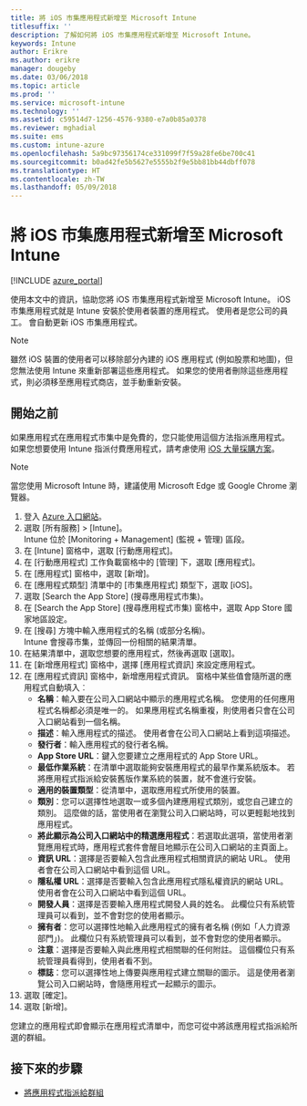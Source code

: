 ```yaml
---
title: 將 iOS 市集應用程式新增至 Microsoft Intune
titlesuffix: ''
description: 了解如何將 iOS 市集應用程式新增至 Microsoft Intune。
keywords: Intune
author: Erikre
ms.author: erikre
manager: dougeby
ms.date: 03/06/2018
ms.topic: article
ms.prod: ''
ms.service: microsoft-intune
ms.technology: ''
ms.assetid: c59514d7-1256-4576-9380-e7a0b85a0378
ms.reviewer: mghadial
ms.suite: ems
ms.custom: intune-azure
ms.openlocfilehash: 5a9bc97356174ce331099f7f59a28fe6be700c41
ms.sourcegitcommit: b0ad42fe5b5627e5555b2f9e5bb81bb44dbff078
ms.translationtype: HT
ms.contentlocale: zh-TW
ms.lasthandoff: 05/09/2018
---
```

# <a name="add-ios-store-apps-to-microsoft-intune"></a>將 iOS 市集應用程式新增至 Microsoft Intune

[!INCLUDE [azure_portal](./includes/azure_portal.md)]

使用本文中的資訊，協助您將 iOS 市集應用程式新增至 Microsoft Intune。 iOS 市集應用程式就是 Intune 安裝於使用者裝置的應用程式。 使用者是您公司的員工。 會自動更新 iOS 市集應用程式。

>[!NOTE]
>雖然 iOS 裝置的使用者可以移除部分內建的 iOS 應用程式 (例如股票和地圖)，但您無法使用 Intune 來重新部署這些應用程式。 如果您的使用者刪除這些應用程式，則必須移至應用程式商店，並手動重新安裝。

## <a name="before-you-start"></a>開始之前

如果應用程式在應用程式市集中是免費的，您只能使用這個方法指派應用程式。 如果您想要使用 Intune 指派付費應用程式，請考慮使用 [iOS 大量採購方案](vpp-apps-ios.md)。

>[!NOTE]
>當您使用 Microsoft Intune 時，建議使用 Microsoft Edge 或 Google Chrome 瀏覽器。

1. 登入 [Azure 入口網站](https://portal.azure.com)。
2. 選取 [所有服務] > [Intune]。  
    Intune 位於 [Monitoring + Management] (監視 + 管理) 區段。
3. 在 [Intune] 窗格中，選取 [行動應用程式]。
4. 在 [行動應用程式] 工作負載窗格中的 [管理] 下，選取 [應用程式]。
5. 在 [應用程式] 窗格中，選取 [新增]。
6. 在 [應用程式類型] 清單中的 [市集應用程式] 類型下，選取 [iOS]。
7. 選取 [Search the App Store] \(搜尋應用程式市集\)。
8. 在 [Search the App Store] \(搜尋應用程式市集\) 窗格中，選取 App Store 國家地區設定。
9. 在 [搜尋] 方塊中輸入應用程式的名稱 (或部分名稱)。  
    Intune 會搜尋市集，並傳回一份相關的結果清單。
10. 在結果清單中，選取您想要的應用程式，然後再選取 [選取]。
11. 在 [新增應用程式] 窗格中，選擇 [應用程式資訊] 來設定應用程式。
12. 在 [應用程式資訊] 窗格中，新增應用程式資訊。 窗格中某些值會隨所選的應用程式自動填入︰
    - **名稱**：輸入要在公司入口網站中顯示的應用程式名稱。 您使用的任何應用程式名稱都必須是唯一的。 如果應用程式名稱重複，則使用者只會在公司入口網站看到一個名稱。
    - **描述**：輸入應用程式的描述。 使用者會在公司入口網站上看到這項描述。
    - **發行者**：輸入應用程式的發行者名稱。
    - **App Store URL**：鍵入您要建立之應用程式的 App Store URL。
    - **最低作業系統**：在清單中選取能夠安裝應用程式的最早作業系統版本。 若將應用程式指派給安裝舊版作業系統的裝置，就不會進行安裝。
    - **適用的裝置類型**：從清單中，選取應用程式所使用的裝置。
    - **類別**：您可以選擇性地選取一或多個內建應用程式類別，或您自己建立的類別。 這麼做的話，當使用者在瀏覽公司入口網站時，可以更輕鬆地找到應用程式。
    - **將此顯示為公司入口網站中的精選應用程式**：若選取此選項，當使用者瀏覽應用程式時，應用程式套件會醒目地顯示在公司入口網站的主頁面上。
    - **資訊 URL**：選擇是否要輸入包含此應用程式相關資訊的網站 URL。 使用者會在公司入口網站中看到這個 URL。
    - **隱私權 URL**：選擇是否要輸入包含此應用程式隱私權資訊的網站 URL。 使用者會在公司入口網站中看到這個 URL。
    - **開發人員**：選擇是否要輸入應用程式開發人員的姓名。 此欄位只有系統管理員可以看到，並不會對您的使用者顯示。
    - **擁有者**：您可以選擇性地輸入此應用程式的擁有者名稱 (例如「人力資源部門」)。 此欄位只有系統管理員可以看到，並不會對您的使用者顯示。
    - **注意**：選擇是否要輸入與此應用程式相關聯的任何附註。 這個欄位只有系統管理員看得到，使用者看不到。
    - **標誌**：您可以選擇性地上傳要與應用程式建立關聯的圖示。 這是使用者瀏覽公司入口網站時，會隨應用程式一起顯示的圖示。
13. 選取 [確定]。
14. 選取 [新增]。

您建立的應用程式即會顯示在應用程式清單中，而您可從中將該應用程式指派給所選的群組。

## <a name="next-steps"></a>接下來的步驟

- [將應用程式指派給群組](apps-deploy.md)
